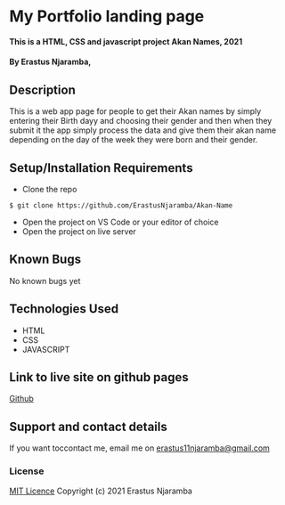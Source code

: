 # My Portfolio landing page
#### This is a HTML, CSS and javascript project Akan Names, 2021
#### By Erastus Njaramba,
## Description
This is a web app page for people to get their Akan names by simply entering their Birth dayy and choosing their gender and then when they submit it the app simply process the data and give them their akan name depending on the day of the week they were born and their gender.
## Setup/Installation Requirements
* Clone the repo
```
$ git clone https://github.com/ErastusNjaramba/Akan-Name
```
* Open  the project on VS Code or your editor of choice
* Open the project on live server
## Known Bugs
No known bugs yet
## Technologies Used
* HTML
* CSS
* JAVASCRIPT
## Link to live site on github pages
[Github](https://erastusnjaramba.github.io/Akan-Name/) 

## Support and contact details
If you want toccontact me, email me on erastus11njaramba@gmail.com
### License
[MIT Licence](Licence)
Copyright (c) 2021 Erastus Njaramba